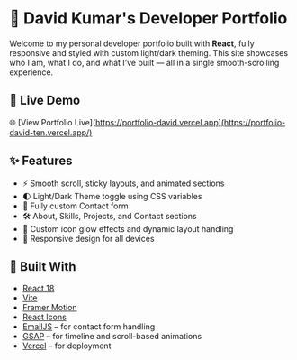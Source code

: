 # 💼 David Kumar's Developer Portfolio

Welcome to my personal developer portfolio built with **React**, fully responsive and styled with custom light/dark theming. This site showcases who I am, what I do, and what I’ve built — all in a single smooth-scrolling experience.

## 🔗 Live Demo

🌐 [View Portfolio Live](https://portfolio-david.vercel.app](https://portfolio-david-ten.vercel.app/)

## ✨ Features

- ⚡ Smooth scroll, sticky layouts, and animated sections
- 🌓 Light/Dark Theme toggle using CSS variables
- 💬 Fully custom Contact form
- 🛠️ About, Skills, Projects, and Contact sections
- 🎨 Custom icon glow effects and dynamic layout handling
- 📱 Responsive design for all devices

## 🧱 Built With

- [React 18](https://reactjs.org/)
- [Vite](https://vitejs.dev/)
- [Framer Motion](https://www.framer.com/motion/)
- [React Icons](https://react-icons.github.io/react-icons/)
- [EmailJS](https://www.emailjs.com/) – for contact form handling
- [GSAP](https://gsap.com/) – for timeline and scroll-based animations
- [Vercel](https://vercel.com) – for deployment



